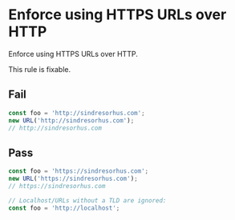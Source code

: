 # Enforce using HTTPS URLs over HTTP

Enforce using HTTPS URLs over HTTP.

This rule is fixable.

## Fail

```js
const foo = 'http://sindresorhus.com';
new URL('http://sindresorhus.com');
// http://sindresorhus.com
```

## Pass

```js
const foo = 'https://sindresorhus.com';
new URL('https://sindresorhus.com');
// https://sindresorhus.com

// Localhost/URLs without a TLD are ignored:
const foo = 'http://localhost';
```
